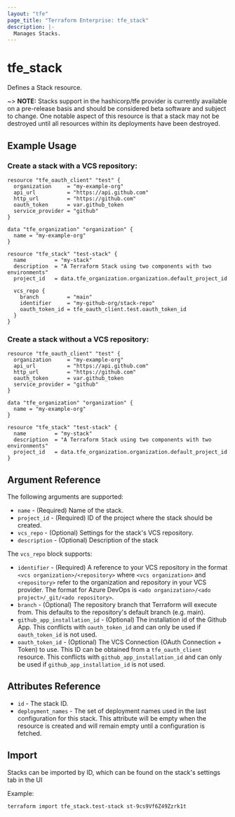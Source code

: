 ```yaml
---
layout: "tfe"
page_title: "Terraform Enterprise: tfe_stack"
description: |-
  Manages Stacks.
---
```


# tfe_stack

Defines a Stack resource.

~> **NOTE:** Stacks support in the hashicorp/tfe provider is currently available on a pre-release basis and should be considered beta software and subject to change. One notable aspect of this resource is that a stack may not be destroyed until all resources within its deployments have been destroyed.

## Example Usage

### Create a stack with a VCS repository:

```hcl
resource "tfe_oauth_client" "test" {
  organization     = "my-example-org"
  api_url          = "https://api.github.com"
  http_url         = "https://github.com"
  oauth_token      = var.github_token
  service_provider = "github"
}

data "tfe_organization" "organization" {
  name = "my-example-org"
}

resource "tfe_stack" "test-stack" {
  name         = "my-stack"
  description  = "A Terraform Stack using two components with two environments"
  project_id   = data.tfe_organization.organization.default_project_id

  vcs_repo {
    branch         = "main"
    identifier     = "my-github-org/stack-repo"
    oauth_token_id = tfe_oauth_client.test.oauth_token_id
  }
}
```

### Create a stack without a VCS repository:

```hcl
resource "tfe_oauth_client" "test" {
  organization     = "my-example-org"
  api_url          = "https://api.github.com"
  http_url         = "https://github.com"
  oauth_token      = var.github_token
  service_provider = "github"
}

data "tfe_organization" "organization" {
  name = "my-example-org"
}

resource "tfe_stack" "test-stack" {
  name         = "my-stack"
  description  = "A Terraform Stack using two components with two environments"
  project_id   = data.tfe_organization.organization.default_project_id
}
```


## Argument Reference

The following arguments are supported:

* `name` - (Required) Name of the stack.
* `project_id` - (Required) ID of the project where the stack should be created.
* `vcs_repo` - (Optional) Settings for the stack's VCS repository.
* `description` - (Optional) Description of the stack
<!--
NOTE: This is a proposed schema for allowing force-delete actions on a stack. Force delete is not implemented yet so I've commented it out for now.

* `force_delete` - (Optional) If this argument is true, the stack will be deleted during destroy plans even if it contains deployments that have managed resources. You may need to apply this change to the stack before running terraform destroy. Without this argument, all resources managed by stacks deployments need to be destroyed before the stack may be destroyed.-->

The `vcs_repo` block supports:

* `identifier` - (Required) A reference to your VCS repository in the format `<vcs organization>/<repository>` where `<vcs organization>` and `<repository>` refer to the organization and repository in your VCS provider. The format for Azure DevOps is `<ado organization>/<ado project>/_git/<ado repository>`.
* `branch` - (Optional) The repository branch that Terraform will execute from. This defaults to the repository's default branch (e.g. main).
* `github_app_installation_id` - (Optional) The installation id of the Github App. This conflicts with `oauth_token_id` and can only be used if `oauth_token_id` is not used.
* `oauth_token_id` - (Optional) The VCS Connection (OAuth Connection + Token) to use. This ID can be obtained from a `tfe_oauth_client` resource. This conflicts with `github_app_installation_id` and can only be used if `github_app_installation_id` is not used.

## Attributes Reference

* `id` - The stack ID.
* `deployment_names` - The set of deployment names used in the last configuration for this stack. This attribute will be empty when the resource is created and will remain empty until a configuration is fetched.

## Import

Stacks can be imported by ID, which can be found on the stack's settings tab in the UI

Example:

```shell
terraform import tfe_stack.test-stack st-9cs9Vf6Z49Zzrk1t
```
